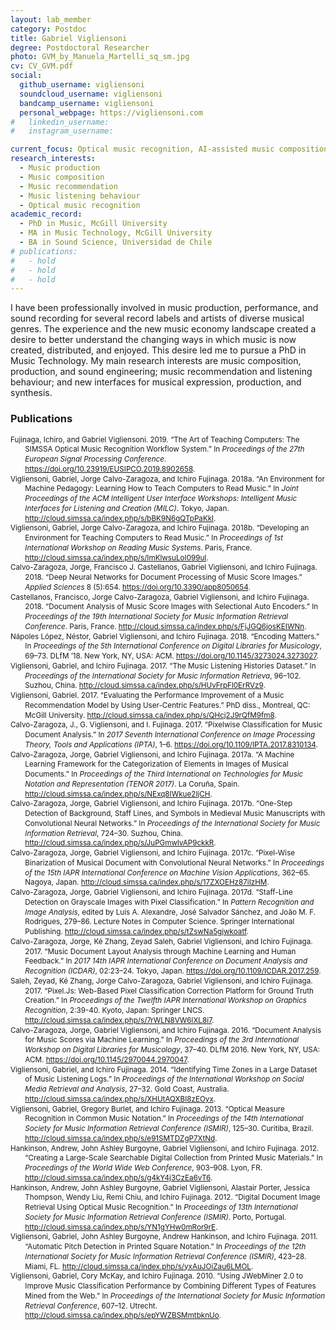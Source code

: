 ```yaml
---
layout: lab_member
category: Postdoc
title: Gabriel Vigliensoni
degree: Postdoctoral Researcher
photo: GVM_by_Manuela_Martelli_sq_sm.jpg
cv: CV_GVM.pdf
social:
  github_username: vigliensoni
  soundcloud_username: vigliensoni
  bandcamp_username: vigliensoni
  personal_webpage: https://vigliensoni.com
#   linkedin_username:
#   instagram_username:

current_focus: Optical music recognition, AI-assisted music composition.
research_interests:
  - Music production
  - Music composition
  - Music recommendation
  - Music listening behaviour
  - Optical music recognition
academic_record:
  - PhD in Music, McGill University
  - MA in Music Technology, McGill University
  - BA in Sound Science, Universidad de Chile
# publications:
#   - hold
#   - hold
#   - hold
---
```


I have been professionally involved in music production, performance, and sound recording for several record labels and artists of diverse musical genres. The experience and the new music economy landscape created a desire to better understand the changing ways in which music is now created, distributed, and enjoyed. This desire led me to pursue a PhD in Music Technology. My main research interests are music composition, production, and sound engineering; music recommendation and listening behaviour; and new interfaces for musical expression, production, and synthesis.




<h3>Publications</h3>

<body>
<small>
<div class="csl-bib-body" style="line-height: 1.35; margin-left: 2em; text-indent:-2em">

<div class="csl-entry">Fujinaga, Ichiro, and Gabriel Vigliensoni. 2019. “The Art of Teaching Computers: The SIMSSA Optical Music Recognition Workflow System.” In <i>Proceedings of the 27th European Signal Processing Conference</i>. <a href="https://doi.org/10.23919/EUSIPCO.2019.8902658">https://doi.org/10.23919/EUSIPCO.2019.8902658</a>.</div>

<div class="csl-entry">Vigliensoni, Gabriel, Jorge Calvo-Zaragoza, and Ichiro Fujinaga. 2018a. “An Environment for Machine Pedagogy: Learning How to Teach Computers to Read Music.” In <i>Joint Proceedings of the ACM Intelligent User Interface Workshops: Intelligent Music Interfaces for Listening and Creation (MILC)</i>. Tokyo, Japan. <a href="http://cloud.simssa.ca/index.php/s/bBK9N6gQTpPaKkl">http://cloud.simssa.ca/index.php/s/bBK9N6gQTpPaKkl</a>.</div>

<div class="csl-entry">Vigliensoni, Gabriel, Jorge Calvo-Zaragoza, and Ichiro Fujinaga. 2018b. “Developing an Environment for Teaching Computers to Read Music.” In <i>Proceedings of 1st International Workshop on Reading Music Systems</i>. Paris, France. <a href="http://cloud.simssa.ca/index.php/s/ImKlwsuLoI099uI">http://cloud.simssa.ca/index.php/s/ImKlwsuLoI099uI</a>.</div>

<div class="csl-entry">Calvo-Zaragoza, Jorge, Francisco J. Castellanos, Gabriel Vigliensoni, and Ichiro Fujinaga. 2018. “Deep Neural Networks for Document Processing of Music Score Images.” <i>Applied Sciences</i> 8 (5):654. <a href="https://doi.org/10.3390/app8050654">https://doi.org/10.3390/app8050654</a>.</div>


<div class="csl-entry">Castellanos, Francisco, Jorge Calvo-Zaragoza, Gabriel Vigliensoni, and Ichiro Fujinaga. 2018. “Document Analysis of Music Score Images with Selectional Auto Encoders.” In <i>Proceedings of the 19th International Society for Music Information Retrieval Conference</i>. Paris, France. <a href="http://cloud.simssa.ca/index.php/s/FjJGQ6josKEIWNn">http://cloud.simssa.ca/index.php/s/FjJGQ6josKEIWNn</a>.</div>

<div class="csl-entry">Nápoles López, Néstor, Gabriel Vigliensoni, and Ichiro Fujinaga. 2018. “Encoding Matters.” In <i>Proceedings of the 5th International Conference on Digital Libraries for Musicology</i>, 69–73. DLfM ’18. New York, NY, USA: ACM. <a href="https://doi.org/10.1145/3273024.3273027">https://doi.org/10.1145/3273024.3273027</a>.</div>

<div class="csl-entry">Vigliensoni, Gabriel, and Ichiro Fujinaga. 2017. “The Music Listening Histories Dataset.” In <i>Proceedings of the International Society for Music Information Retrieva</i>, 96–102. Suzhou, China. <a href="http://cloud.simssa.ca/index.php/s/HUvFrpFl0ErRVz9">http://cloud.simssa.ca/index.php/s/HUvFrpFl0ErRVz9</a>.</div>



<div class="csl-entry">Vigliensoni, Gabriel. 2017. “Evaluating the Performance Improvement of a Music Recommendation Model by Using User-Centric Features.” PhD diss., Montreal, QC: McGill University. <a href="http://cloud.simssa.ca/index.php/s/QHcj2J9rQfM9fm8">http://cloud.simssa.ca/index.php/s/QHcj2J9rQfM9fm8</a>.</div>


<div class="csl-entry">Calvo-Zaragoza, J., G. Vigliensoni, and I. Fujinaga. 2017. “Pixelwise Classification for Music Document Analysis.” In <i>2017 Seventh International Conference on Image Processing Theory, Tools and Applications (IPTA)</i>, 1–6. <a href="https://doi.org/10.1109/IPTA.2017.8310134">https://doi.org/10.1109/IPTA.2017.8310134</a>.</div>


<div class="csl-entry">Calvo-Zaragoza, Jorge, Gabriel Vigliensoni, and Ichiro Fujinaga. 2017a. “A Machine Learning Framework for the Categorization of Elements in Images of Musical Documents.” In <i>Proceedings of the Third International on Technologies for Music Notation and Representation (TENOR 2017)</i>. La Coruña, Spain. <a href="http://cloud.simssa.ca/index.php/s/NExq8IWkue2IjCH">http://cloud.simssa.ca/index.php/s/NExq8IWkue2IjCH</a>.</div>

<div class="csl-entry">Calvo-Zaragoza, Jorge, Gabriel Vigliensoni, and Ichiro Fujinaga. 2017b. “One-Step Detection of Background, Staff Lines, and Symbols in Medieval Music Manuscripts with Convolutional Neural Networks.” In <i>Proceedings of the International Society for Music Information Retrieval</i>, 724–30. Suzhou, China. <a href="http://cloud.simssa.ca/index.php/s/JuPGmwlvAP9ckkR">http://cloud.simssa.ca/index.php/s/JuPGmwlvAP9ckkR</a>.</div>

<div class="csl-entry">Calvo-Zaragoza, Jorge, Gabriel Vigliensoni, and Ichiro Fujinaga. 2017c. “Pixel-Wise Binarization of Musical Document with Convolutional Neural Networks.” In <i>Proceedings of the 15th IAPR International Conference on Machine Vision Applications</i>, 362–65. Nagoya, Japan. <a href="http://cloud.simssa.ca/index.php/s/17ZXOEHz87iIzHM">http://cloud.simssa.ca/index.php/s/17ZXOEHz87iIzHM</a>.</div>

<div class="csl-entry">Calvo-Zaragoza, Jorge, Gabriel Vigliensoni, and Ichiro Fujinaga. 2017d. “Staff-Line Detection on Grayscale Images with Pixel Classification.” In <i>Pattern Recognition and Image Analysis</i>, edited by Luís A. Alexandre, José Salvador Sánchez, and João M. F. Rodrigues, 279–86. Lecture Notes in Computer Science. Springer International Publishing. <a href="http://cloud.simssa.ca/index.php/s/tZswNa5gjwkoatf">http://cloud.simssa.ca/index.php/s/tZswNa5gjwkoatf</a>.</div>

<div class="csl-entry">Calvo-Zaragoza, Jorge, Ké Zhang, Zeyad Saleh, Gabriel Vigliensoni, and Ichiro Fujinaga. 2017. “Music Document Layout Analysis through Machine Learning and Human Feedback.” In <i>2017 14th IAPR International Conference on Document Analysis and Recognition (ICDAR)</i>, 02:23–24. Tokyo, Japan. <a href="https://doi.org/10.1109/ICDAR.2017.259">https://doi.org/10.1109/ICDAR.2017.259</a>.</div>


<div class="csl-entry">Saleh, Zeyad, Ké Zhang, Jorge Calvo-Zaragoza, Gabriel Vigliensoni, and Ichiro Fujinaga. 2017. “Pixel.Js: Web-Based Pixel Classification Correction Platform for Ground Truth Creation.” In <i>Proceedings of the Twelfth IAPR International Workshop on Graphics Recognition</i>, 2:39-40. Kyoto, Japan: Springer LNCS. <a href="http://cloud.simssa.ca/index.php/s/7rWLN8VW6lXL8i7">http://cloud.simssa.ca/index.php/s/7rWLN8VW6lXL8i7</a>.</div>

<div class="csl-entry">Calvo-Zaragoza, Jorge, Gabriel Vigliensoni, and Ichiro Fujinaga. 2016. “Document Analysis for Music Scores via Machine Learning.” In <i>Proceedings of the 3rd International Workshop on Digital Libraries for Musicology</i>, 37–40. DLfM 2016. New York, NY, USA: ACM. <a href="https://doi.org/10.1145/2970044.2970047">https://doi.org/10.1145/2970044.2970047</a>.</div>



<div class="csl-entry">Vigliensoni, Gabriel, and Ichiro Fujinaga. 2014. “Identifying Time Zones in a Large Dataset of Music Listening Logs.” In <i>Proceedings of the International Workshop on Social Media Retrieval and Analysis</i>, 27–32. Gold Coast, Australia. <a href="http://cloud.simssa.ca/index.php/s/XHUtAQXBI8zEOyx">http://cloud.simssa.ca/index.php/s/XHUtAQXBI8zEOyx</a>.</div>


<div class="csl-entry">Vigliensoni, Gabriel, Gregory Burlet, and Ichiro Fujinaga. 2013. “Optical Measure Recognition in Common Music Notation.” In <i>Proceedings of the 14th International Society for Music Information Retrieval Conference (ISMIR)</i>, 125–30. Curitiba, Brazil. <a href="http://cloud.simssa.ca/index.php/s/e91SMTDZgP7XtNd">http://cloud.simssa.ca/index.php/s/e91SMTDZgP7XtNd</a>.</div>


<div class="csl-entry">Hankinson, Andrew, John Ashley Burgoyne, Gabriel Vigliensoni, and Ichiro Fujinaga. 2012. “Creating a Large-Scale Searchable Digital Collection from Printed Music Materials.” In <i>Proceedings of the World Wide Web Conference</i>, 903–908. Lyon, FR. <a href="http://cloud.simssa.ca/index.php/s/g4kY4j3CzEa6vT6">http://cloud.simssa.ca/index.php/s/g4kY4j3CzEa6vT6</a>.</div>

<div class="csl-entry">Hankinson, Andrew, John Ashley Burgoyne, Gabriel Vigliensoni, Alastair Porter, Jessica Thompson, Wendy Liu, Remi Chiu, and Ichiro Fujinaga. 2012. “Digital Document Image Retrieval Using Optical Music Recognition.” In <i>Proceedings of 13th International Society for Music Information Retrieval Conference (ISMIR)</i>. Porto, Portugal. <a href="http://cloud.simssa.ca/index.php/s/YN1gYHw0mRor9rE">http://cloud.simssa.ca/index.php/s/YN1gYHw0mRor9rE</a>.</div>







<div class="csl-entry">Vigliensoni, Gabriel, John Ashley Burgoyne, Andrew Hankinson, and Ichiro Fujinaga. 2011. “Automatic Pitch Detection in Printed Square Notation.” In <i>Proceedings of the 12th International Society for Music Information Retrieval Conference (ISMIR)</i>, 423–28. Miami, FL. <a href="http://cloud.simssa.ca/index.php/s/yxAuJOiZau6LMOL">http://cloud.simssa.ca/index.php/s/yxAuJOiZau6LMOL</a>.</div>








<div class="csl-entry">Vigliensoni, Gabriel, Cory McKay, and Ichiro Fujinaga. 2010. “Using JWebMiner 2.0 to Improve Music Classification Performance by Combining Different Types of Features Mined from the Web.” In <i>Proceedings of the International Society for Music Information Retrieval Conference</i>, 607–12. Utrecht. <a href="http://cloud.simssa.ca/index.php/s/epYWZBSMmtbknUo">http://cloud.simssa.ca/index.php/s/epYWZBSMmtbknUo</a>.</div>
